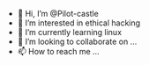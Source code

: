 - 👋 Hi, I’m @Pilot-castle
- 👀 I’m interested in ethical hacking
- 🌱 I’m currently learning linux
- 💞️ I’m looking to collaborate on ...
- 📫 How to reach me ...

<!---
Pilot-castle/Pilot-castle is a ✨ special ✨ repository because its `README.md` (this file) appears on your GitHub profile.
You can click the Preview link to take a look at your changes.
--->
